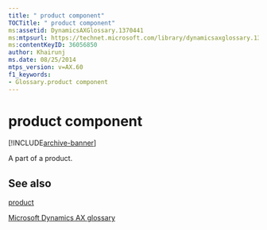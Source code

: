 ```yaml
---
title: " product component"
TOCTitle: " product component"
ms:assetid: DynamicsAXGlossary.1370441
ms:mtpsurl: https://technet.microsoft.com/library/dynamicsaxglossary.1370441(v=AX.60)
ms:contentKeyID: 36056850
author: Khairunj
ms.date: 08/25/2014
mtps_version: v=AX.60
f1_keywords:
- Glossary.product component
---
```


# product component


[!INCLUDE[archive-banner](includes/archive-banner.md)]

A part of a product.

## See also

[product](product.md)

[Microsoft Dynamics AX glossary](glossary/microsoft-dynamics-ax-glossary.md)

  


